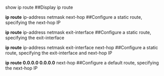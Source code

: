show ip route
##Display ip route

**ip route** ip-address netmask next-hop
##Configure a static route, specifying the next-hop IP

**ip route** ip-address netmask exit-interface
##Configure a static route, specifying the exit-interface

**ip route** ip-address netmask exit-interface next-hop
##Configure a static route, specifying the exit-interface and next-hop IP

**ip route 0.0.0.0 0.0.0.0** next-hop
##Configure a default route, specifying the next-hop IP